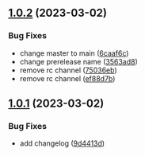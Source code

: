 ## [1.0.2](https://github.com/davych/auto-tagging/compare/v1.0.1...v1.0.2) (2023-03-02)


### Bug Fixes

* change master to main ([6caaf6c](https://github.com/davych/auto-tagging/commit/6caaf6c5ab0a95f248fc6d66ebb4b91be9fbf87f))
* change prerelease name ([3563ad8](https://github.com/davych/auto-tagging/commit/3563ad81685782f51125194962138749f9d634b4))
* remove rc channel ([75036eb](https://github.com/davych/auto-tagging/commit/75036eb20c19cf66d83c05d617501e768825d5a3))
* remove rc channel ([ef88d7b](https://github.com/davych/auto-tagging/commit/ef88d7bfacdde1d68cd4d40f38260fe323212270))

## [1.0.1](https://github.com/davych/auto-tagging/compare/v1.0.0...v1.0.1) (2023-03-02)


### Bug Fixes

* add changelog ([9d4413d](https://github.com/davych/auto-tagging/commit/9d4413d745e1ad29789858992dbeeaf42255bf48))
